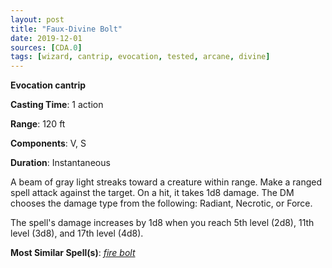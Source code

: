 ```yaml
---
layout: post
title: "Faux-Divine Bolt"
date: 2019-12-01
sources: [CDA.0]
tags: [wizard, cantrip, evocation, tested, arcane, divine]
---
```


**Evocation cantrip**

**Casting Time**: 1 action

**Range**: 120 ft

**Components**: V, S

**Duration**: Instantaneous

A beam of gray light streaks toward a creature within range. Make a ranged spell attack against the target. On a hit, it takes 1d8 damage. The DM chooses the damage type from the following: Radiant, Necrotic, or Force.

The spell's damage increases by 1d8 when you reach 5th level (2d8), 11th level (3d8), and 17th level (4d8).

**Most Similar Spell(s)**: [*fire bolt*](https://thebombzen.com/grimoire/spells/fire-bolt)
